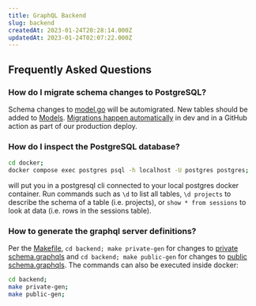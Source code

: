 ```yaml
---
title: GraphQL Backend
slug: backend
createdAt: 2023-01-24T20:28:14.000Z
updatedAt: 2023-01-24T02:07:22.000Z
---
```


## Frequently Asked Questions

### How do I migrate schema changes to PostgreSQL?
Schema changes to [model.go](https://github.com/highlight/highlight/blob/main/backend/model/model.go#L1) will be automigrated. New tables should be added to [Models](https://github.com/highlight/highlight/blob/main/backend/model/model.go#L133-L187). [Migrations happen automatically](https://github.com/highlight/highlight/blob/main/backend/model/model.go#L1268) in dev and in a GitHub action as part of our production deploy. 

### How do I inspect the PostgreSQL database?
```bash
cd docker;
docker compose exec postgres psql -h localhost -U postgres postgres;
```
will put you in a postgresql cli connected to your local postgres docker container.
Run commands such as `\d` to list all tables, `\d projects` to describe the schema of a
table (i.e. projects), or `show * from sessions` to look at data (i.e. rows in the sessions table).

### How to generate the graphql server definitions?
Per the [Makefile](https://github.com/highlight/highlight/blob/main/backend/Makefile), `cd backend; make private-gen` for changes to [private schema.graphqls](https://github.com/highlight/highlight/blob/main/backend/private-graph/graph/schema.graphqls) and `cd backend; make public-gen` for changes to [public schema.graphqls](https://github.com/highlight/highlight/blob/main/backend/public-graph/graph/schema.graphqls#L4). The commands can also be executed inside docker:

```bash
cd backend;
make private-gen;
make public-gen;
```
